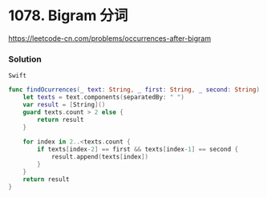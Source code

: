# 1078. Bigram 分词

<https://leetcode-cn.com/problems/occurrences-after-bigram>

### Solution

`Swift`

```swift
func findOcurrences(_ text: String, _ first: String, _ second: String) -> [String] {
    let texts = text.components(separatedBy: " ")
    var result = [String]()
    guard texts.count > 2 else {
        return result
    }
    
    for index in 2..<texts.count {
        if texts[index-2] == first && texts[index-1] == second {
            result.append(texts[index])
        }
    }
    return result
}

```